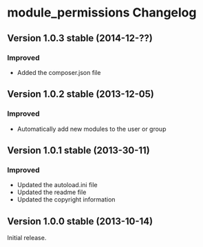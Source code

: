 module_permissions Changelog
============================

Version 1.0.3 stable (2014-12-??)
---------------------------------

### Improved
- Added the composer.json file


Version 1.0.2 stable (2013-12-05)
---------------------------------

### Improved
- Automatically add new modules to the user or group


Version 1.0.1 stable (2013-30-11)
---------------------------------

### Improved
- Updated the autoload.ini file
- Updated the readme file
- Updated the copyright information


Version 1.0.0 stable (2013-10-14)
---------------------------------

Initial release.
